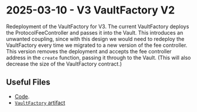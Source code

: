 # 2025-03-10 - V3 VaultFactory V2

Redeployment of the VaultFactory for V3.
The current VaultFactory deploys the ProtocolFeeController and passes it into the Vault. This introduces an unwanted coupling, since with this design we would need to redeploy the VaultFactory every time we migrated to a new version of the fee controller. This version removes the deployment and accepts the fee controller address in the `create` function, passing it through to the Vault. (This will also decrease the size of the VaultFactory contract.)

## Useful Files

- [Code](https://github.com/balancer/balancer-v3-monorepo/commit/e1ae7f091244ae20e5c1add3e7f89b6d33f48d23).
- [`VaultFactory` artifact](./artifact/VaultFactory.json)

